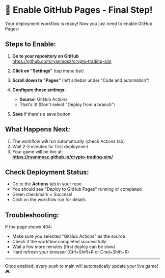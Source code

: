 # 🚀 Enable GitHub Pages - Final Step!

Your deployment workflow is ready! Now you just need to enable GitHub Pages:

## Steps to Enable:

1. **Go to your repository on GitHub**  
   https://github.com/ryanmosz/crypto-trading-sim

2. **Click on "Settings"** (top menu bar)

3. **Scroll down to "Pages"** (left sidebar under "Code and automation")

4. **Configure these settings:**
   - **Source**: GitHub Actions
   - That's it! (Don't select "Deploy from a branch")

5. **Save** if there's a save button

## What Happens Next:

1. The workflow will run automatically (check Actions tab)
2. Wait 2-3 minutes for first deployment
3. Your game will be live at:  
   **https://ryanmosz.github.io/crypto-trading-sim/**

## Check Deployment Status:

- Go to the **Actions** tab in your repo
- You should see "Deploy to GitHub Pages" running or completed
- Green checkmark = Success!
- Click on the workflow run for details

## Troubleshooting:

If the page shows 404:
- Make sure you selected "GitHub Actions" as the source
- Check if the workflow completed successfully
- Wait a few more minutes (first deploy can be slow)
- Hard refresh your browser (Ctrl+Shift+R or Cmd+Shift+R)

---

Once enabled, every push to main will automatically update your live game! 🎮 